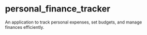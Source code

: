 # personal_finance_tracker
An application to track personal expenses, set budgets, and manage finances efficiently.
